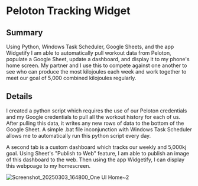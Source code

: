 # Peloton Tracking Widget

## Summary
Using Python, Windows Task Scheduler, Google Sheets, and the app Widgetify I am able to automatically pull workout data from Peloton, populate a Google Sheet, update a dashboard, and display it to my phone's home screen. My partner and I use this to compete against one another to see who can produce the most kilojoules each week and work together to meet our goal of 5,000 combined kilojoules regularly.

## Details
I created a python script which requires the use of our Peloton credentials and my Google credentials to pull all the workout history for each of us. After pulling this data, it writes any new rows of data to the bottom of the Google Sheet. A simple .bat file inconjunction with Windows Task Scheduler allows me to automatically run this python script every day.

A second tab is a custom dashboard which tracks our weekly and 5,000kj goal. Using Sheet's "Publish to Web" feature, I am able to publish an image of this dashboard to the web. Then using the app Widgetify, I can display this webpoage to my homescreen.

![Screenshot_20250303_164800_One UI Home~2](https://github.com/user-attachments/assets/96fcf23c-b9f6-475d-8b6e-d2784fd89919)
